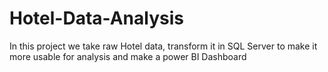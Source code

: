 # Hotel-Data-Analysis

In this project we take raw Hotel data, transform it in SQL Server to make it more usable for analysis and make a power BI Dashboard
